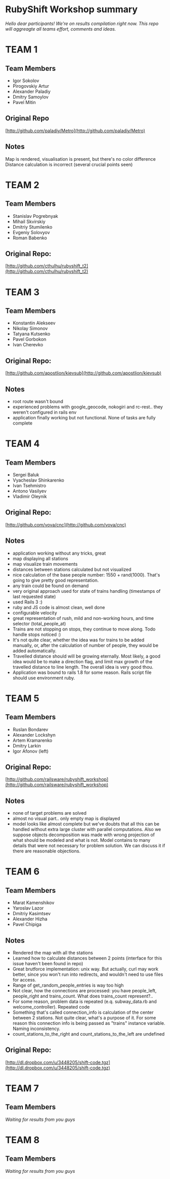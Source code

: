 RubyShift Workshop summary
==========
*Hello dear participants! We're on results compilation right now. This repo will aggreagte all teams effort, comments and ideas.*

# TEAM 1 #

Team Members
----------
- Igor Sokolov
- Pirogovskiy Artur
- Alexander Paladiy
- Dmitry Samoylov
- Pavel Mitin

Original Repo
----------
[http://github.com/paladiy/Metro](http://github.com/paladiy/Metro)

Notes
----------
Map is rendered, visualisation is present, but there's no color difference
Distance calculation is incorrect (several crucial points seen)

# TEAM 2 #

Team Members
----------
- Stanislav Pogrebnyak
- Mihail Skvirskiy
- Dmitriy Stumilenko
- Evgeniy Solovyov
- Roman Babenko

Original Repo:
----------
[http://github.com/cthulhu/rubyshift_t2](http://github.com/cthulhu/rubyshift_t2)

# TEAM 3 #

Team Members
----------
- Konstantin Alekseev
- Nikolay Simonov
- Tatyana Kutsenko
- Pavel Gorbokon
- Ivan Cherevko

Original Repo:
----------
[http://github.com/apostlion/kievsub](http://github.com/apostlion/kievsub)

Notes
----------
- root route wasn't bound
- experienced problems with google_geocode, nokogiri and rc-rest.. they weren't configured in rails env
- application finally working but not functional. None of tasks are fully complete

# TEAM 4 #

Team Members
----------
- Sergei Baluk
- Vyacheslav Shinkarenko
- Ivan Tsehmistro
- Antono Vasilyev
- Vladimir Oleynik

Original Repo:
----------
[http://github.com/vova/cnc](http://github.com/vova/cnc)

Notes
----------
- application working without any tricks, great
- map displaying all stations
- map visualize train movements
- distances between stations calculated but not visualized
- nice calculation of the base people number: 1550 + rand(1000). That's going to give pretty good representation.
- any train could be found on demand
- very original approach used for state of trains handling (timestamps of last requested state)
- used Rails 3 :)
- ruby and JS code is almost clean, well done
- configurable velocity
- great representation of rush, mild and non-working hours, and time selector (total_people_at)
- Trains are not stopping on stops, they continue to move along. Todo handle stops noticed :)
- It's not quite clear, whether the idea was for trains to be added manually, or, after the calculation of number of people, they would be added automatically.
- Travelled distance should will be growing eternally. Most likely, a good idea would be to make a direction flag, and limit max growth of the travelled distance to line length. The overall idea is very good thou.
- Application was bound to rails 1.8 for some reason. Rails script file should use environment ruby.


# TEAM 5 #

Team Members
----------
- Ruslan Bondarev
- Alexander Lockshyn
- Artem Kramarenko
- Dmitry Larkin
- Igor Afonov (left)

Original Repo:
----------
[http://github.com/railsware/rubyshift_workshop](http://github.com/railsware/rubyshift_workshop)

Notes
----------
- none of target problems are solved
- almost no visual part.. only empty map is displayed
- model looks like almost complete but we've doubts that all this can be handled without extra large cluster with parallel computations. Also we suppose objects decomposition was made with wrong projection of what should be modeled and what is not. Model contains to many details that were not necessary for problem solution. We can discuss it if there are reasonable objections.

# TEAM 6 #

Team Members
----------
- Marat Kamenshikov
- Yaroslav Lazor
- Dmitriy Kasimtsev
- Alexander Hizha
- Pavel Chipiga

Notes
----------
- Rendered the map with all the stations
- Learned how to calculate distances between 2 points (interface for this issue haven't been found in repo)
- Great brutforce implementation: unix way. But actually, curl may work better, since you won't run into redirects, and wouldn't need to use files for access.
- Range of get_random_people_entries is way too high
- Not clear, how the connections are processed: you have people_left, people_right and trains_count. What does trains_count represent?..
- For some reason, problem data is repeated (e.q. subway_data.rb and welcome_controller). Repeated code
- Something that's called connection_info is calculation of the center between 2 stations. Not quite clear, what's a purpose of it. For some reason this connection info is being passed as "trains" instance variable. Naming inconsistency.
- count_stations_to_the_right and count_stations_to_the_left are undefined

Original Repo:
----------
[http://dl.dropbox.com/u/3448205/shift-code.tgz](http://dl.dropbox.com/u/3448205/shift-code.tgz)

# TEAM 7 #

Team Members
----------

*Waiting for results from you guys*

# TEAM 8 #

Team Members
----------

*Waiting for results from you guys*

